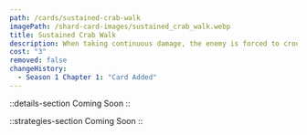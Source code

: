 ```yaml
---
path: /cards/sustained-crab-walk
imagePath: /shard-card-images/sustained_crab_walk.webp
title: Sustained Crab Walk
description: When taking continuous damage, the enemy is forced to crouch.
cost: "3"
removed: false
changeHistory:
  - Season 1 Chapter 1: "Card Added"
---
```


::details-section
Coming Soon
::

::strategies-section
Coming Soon
::
